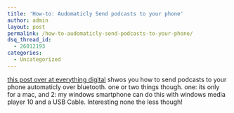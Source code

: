 ```yaml
---
title: 'How-to: Audomaticly Send podcasts to your phone'
author: admin
layout: post
permalink: /how-to-audomaticly-send-podcasts-to-your-phone/
dsq_thread_id:
  - 26012193
categories:
  - Uncategorized
---
```

[this post over at everything digital][1] shwos you how to send podcasts to your phone automaticly over bluetooth. one or two things though. one: its only for a mac, and 2: my windows smartphone can do this with windows media player 10 and a USB Cable. Interesting none the less though!

 [1]: http://www.everythingdigital.org/weblog/archives/2005/01/howto_automatic.html